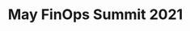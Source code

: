 ---
title: May FinOps Summit 2021
description: View the Summit which includes keynotes on Accurate Forecasting, Google Cloud and Dealing with Shared Costs.
date-added: May 2021
type: Video
source: Foundation Contribution
label: 
link: https://youtu.be/meWi2xj1JGY
cloud-provider: 
  - Multi-Cloud
framework-capabilities:
  - Forecasting
  - Managing Shared Cost
permalink: /resources/not-here/
weight: 30
listing: true
---